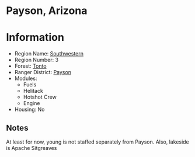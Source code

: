 
Payson, Arizona
===============
  
# Information  
* Region Name: [Southwestern]()  
* Region Number: 3  
* Forest: [Tonto](https://www.fs.usda.gov/tonto/)  
* Ranger District: [Payson]()  
* Modules:  
  - Fuels  
  - Helitack  
  - Hotshot Crew  
  - Engine  
* Housing: No  
  
## Notes

At least for now, young is not staffed separately from Payson. Also, lakeside is Apache Sitgreaves 